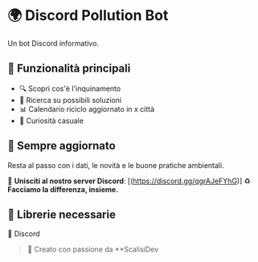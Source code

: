 # 🌍 Discord Pollution Bot

Un bot Discord informativo.

## 🚀 Funzionalità principali

- 🔍 Scopri cos'è l'inquinamento
- 📰 Ricerca su possibili soluzioni
- 📊 Calendario riciclo aggiornato in x città
- 👥 Curiosità casuale

## 🔄 Sempre aggiornato

Resta al passo con i dati, le novità e le buone pratiche ambientali.

🔗 **Unisciti al nostro server Discord**: [(https://discord.gg/qgrAJeFYhG)]
♻️ **Facciamo la differenza, insieme.**

## 📢 Librerie necessarie

📁 Discord

> 🐌 Creato con passione da **ScalisiDev
